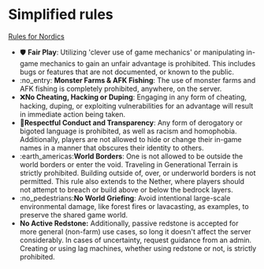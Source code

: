# Simplified rules

[Rules for Nordics](../rules-and-moderation/rules/)

* :shield: **Fair Play**: Utilizing 'clever use of game mechanics' or manipulating in-game mechanics to gain an unfair advantage is prohibited. This includes bugs or features that are not documented, or known to the public.
* :no\_entry: **Monster Farms & AFK Fishing**: The use of monster farms and AFK fishing is completely prohibited, anywhere, on the server.
* :x:**No Cheating, Hacking or Duping**: Engaging in any form of cheating, hacking, duping, or exploiting vulnerabilities for an advantage will result in immediate action being taken.
* :handshake:**Respectful Conduct and Transparency**: Any form of derogatory or bigoted language is prohibited, as well as racism and homophobia. Additionally, players are not allowed to hide or change their in-game names in a manner that obscures their identity to others.
* :earth\_americas:**World Borders**: One is not allowed to be outside the world borders or enter the void. Traveling in Generational Terrain is strictly prohibited. Building outside of, over, or underworld borders is not permitted. This rule also extends to the Nether, where players should not attempt to breach or build above or below the bedrock layers.
* :no\_pedestrians:**No World Griefing**: Avoid intentional large-scale environmental damage, like forest fires or lavacasting, as examples, to preserve the shared game world.
* **No Active Redstone:** Additionally, passive redstone is accepted for more general (non-farm) use cases, so long it doesn't affect the server considerably. In cases of uncertainty, request guidance from an admin. Creating or using lag machines, whether using redstone or not, is strictly prohibited.
